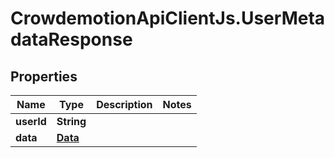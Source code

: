 # CrowdemotionApiClientJs.UserMetadataResponse

## Properties
Name | Type | Description | Notes
------------ | ------------- | ------------- | -------------
**userId** | **String** |  | 
**data** | [**Data**](Data.md) |  | 


